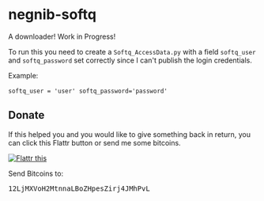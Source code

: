 negnib-softq
============

A downloader! Work in Progress!

To run this you need to create a `Softq_AccessData.py` with a field `softq_user` and `softq_password` set correctly since I can't publish the login credentials.

Example:<pre>
`softq_user = 'user'
softq_password='password'`
</pre>

## Donate
If this helped you and you would like to give something back in return, you can click this Flattr button or send me some bitcoins.

<a href="https://flattr.com/submit/auto?user_id=Snowdragon&url=https%3A%2F%2Fgithub.com%2Fgit-commit%2Fnegnib-softq" target="_blank"><img src="http://api.flattr.com/button/flattr-badge-large.png" alt="Flattr this" title="Flattr this" border="0"></a>

Send Bitcoins to:
<pre>12LjMXVoH2MtnnaLBoZHpesZirj4JMhPvL</pre>
